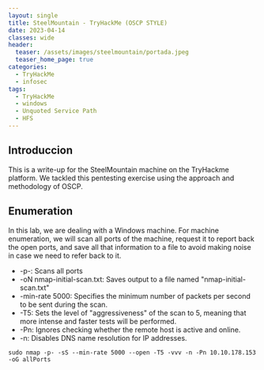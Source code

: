 ```yaml
---
layout: single
title: SteelMountain - TryHackMe (OSCP STYLE)
date: 2023-04-14
classes: wide
header:
  teaser: /assets/images/steelmountain/portada.jpeg
  teaser_home_page: true
categories:
  - TryHackMe
  - infosec
tags:
  - TryHackMe
  - windows
  - Unquoted Service Path
  - HFS
---
```


## Introduccion

This is a write-up for the SteelMountain machine on the TryHackme platform. We tackled this pentesting exercise using the approach and methodology of OSCP.

## Enumeration

In this lab, we are dealing with a Windows machine.
For machine enumeration, we will scan all ports of the machine, request it to report back the open ports, and save all that information to a file to avoid making noise in case we need to refer back to it.
- -p-: Scans all ports
-	-oN nmap-initial-scan.txt: Saves output to a file named "nmap-initial-scan.txt"
-	-min-rate 5000: Specifies the minimum number of packets per second to be sent during the scan.
-	-T5: Sets the level of "aggressiveness" of the scan to 5, meaning that more intense and faster tests will be performed.
-	-Pn: Ignores checking whether the remote host is active and online.
-	-n: Disables DNS name resolution for IP addresses.

```sudo nmap -p- -sS --min-rate 5000 --open -T5 -vvv -n -Pn 10.10.178.153 -oG allPorts```
